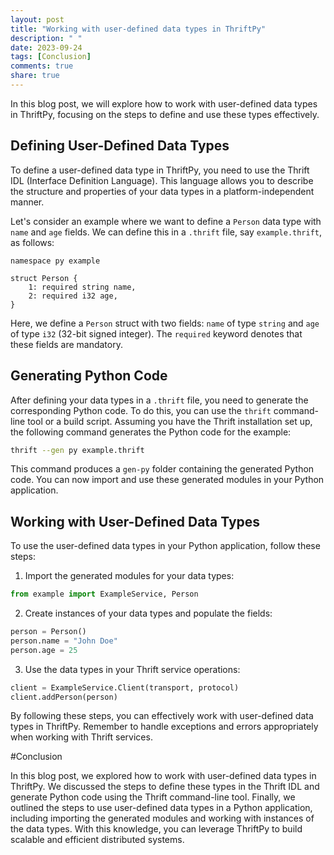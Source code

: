 ```yaml
---
layout: post
title: "Working with user-defined data types in ThriftPy"
description: " "
date: 2023-09-24
tags: [Conclusion]
comments: true
share: true
---
```


In this blog post, we will explore how to work with user-defined data types in ThriftPy, focusing on the steps to define and use these types effectively.

## Defining User-Defined Data Types

To define a user-defined data type in ThriftPy, you need to use the Thrift IDL (Interface Definition Language). This language allows you to describe the structure and properties of your data types in a platform-independent manner.

Let's consider an example where we want to define a `Person` data type with `name` and `age` fields. We can define this in a `.thrift` file, say `example.thrift`, as follows:

```thrift
namespace py example

struct Person {
    1: required string name,
    2: required i32 age,
}
```

Here, we define a `Person` struct with two fields: `name` of type `string` and `age` of type `i32` (32-bit signed integer). The `required` keyword denotes that these fields are mandatory.

## Generating Python Code

After defining your data types in a `.thrift` file, you need to generate the corresponding Python code. To do this, you can use the `thrift` command-line tool or a build script. Assuming you have the Thrift installation set up, the following command generates the Python code for the example:

```bash
thrift --gen py example.thrift
```

This command produces a `gen-py` folder containing the generated Python code. You can now import and use these generated modules in your Python application.

## Working with User-Defined Data Types

To use the user-defined data types in your Python application, follow these steps:

1. Import the generated modules for your data types:
```python
from example import ExampleService, Person
```
2. Create instances of your data types and populate the fields:
```python
person = Person()
person.name = "John Doe"
person.age = 25
```
3. Use the data types in your Thrift service operations:
```python
client = ExampleService.Client(transport, protocol)
client.addPerson(person)
```

By following these steps, you can effectively work with user-defined data types in ThriftPy. Remember to handle exceptions and errors appropriately when working with Thrift services.

#Conclusion

In this blog post, we explored how to work with user-defined data types in ThriftPy. We discussed the steps to define these types in the Thrift IDL and generate Python code using the Thrift command-line tool. Finally, we outlined the steps to use user-defined data types in a Python application, including importing the generated modules and working with instances of the data types. With this knowledge, you can leverage ThriftPy to build scalable and efficient distributed systems.